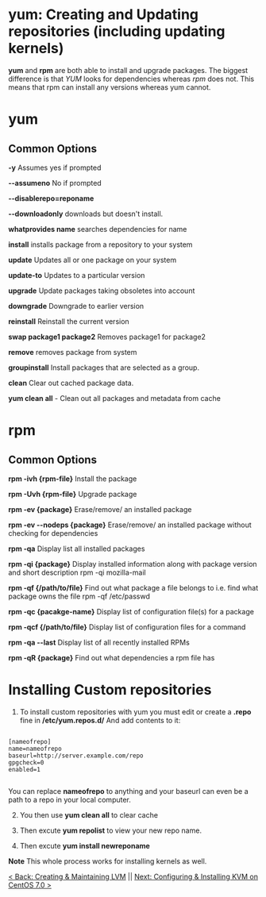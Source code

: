 # yum: Creating and Updating repositories (including updating kernels)

**yum** and **rpm** are both able to install and upgrade packages. The biggest difference is that *YUM* looks for dependencies whereas *rpm* does not. This means that rpm can install any versions whereas yum cannot.

# yum


## Common Options

**-y** Assumes yes if prompted

**--assumeno** No if prompted

**--disablerepo=reponame**

**--downloadonly** downloads but doesn't install.

**whatprovides name** searches dependencies for name

**install** installs package from a repository to your system

**update** Updates all or one package on your system

**update-to** Updates to a particular version

**upgrade** Update packages taking obsoletes into account

**downgrade** Downgrade to earlier version

**reinstall** Reinstall the current version

**swap package1 package2** Removes package1 for package2

**remove** removes package from system

**groupinstall** Install packages that are selected as a group.

**clean** Clear out cached package data.

**yum clean all** - Clean out all packages and metadata from cache



# rpm

## Common Options


**rpm -ivh {rpm-file}**	Install the package

**rpm -Uvh {rpm-file}**	Upgrade package

**rpm -ev {package}**	Erase/remove/ an installed package

**rpm -ev --nodeps {package}**	Erase/remove/ an installed package without checking for dependencies


**rpm -qa**	Display list all installed packages

**rpm -qi {package}**	Display installed information along with package version and short description	rpm -qi mozilla-mail

**rpm -qf {/path/to/file}**	Find out what package a file belongs to i.e. find what package owns the file	rpm -qf /etc/passwd


**rpm -qc {pacakge-name}**	Display list of configuration file(s) for a package

**rpm -qcf {/path/to/file}**	Display list of configuration files for a command

**rpm -qa --last**	Display list of all recently installed RPMs

**rpm -qR {package}**	Find out what dependencies a rpm file has





# Installing Custom repositories

1. To install custom repositories with yum you must edit or create a **.repo** fine in  **/etc/yum.repos.d/**
And add contents to it:

```

[nameofrepo]
name=nameofrepo
baseurl=http://server.example.com/repo
gpgcheck=0
enabled=1


```

You can replace **nameofrepo** to anything and your baseurl can even be a path to a repo in your local computer.

2. You then use **yum clean all** to clear cache

3. Then excute **yum repolist** to view your new repo name.

4. Then excute **yum install newreponame**


**Note** This whole process works for installing kernels as well.





[< Back: Creating & Maintaining LVM](https://github.com/sxcdennis/Linux-Guides/blob/master/lvm.md "Creating & Maintaining LVM") || [Next: Configuring & Installing KVM on CentOS 7.0 >](https://github.com/sxcdennis/Linux-Guides/blob/master/Configuring%20%26%20Installing%20KVM%20on%20CentOS%207.md "Configuring & Installing KVM on CentOS 7.0 ")
